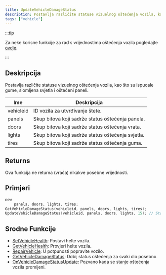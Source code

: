 ```yaml
---
title: UpdateVehicleDamageStatus
description: Postavlja različite statuse vizuelnog oštećenja vozila, kao što su ispucale gume, slomljena svjetla i oštećeni paneli.
tags: ["vehicle"]
---
```


:::tip

Za neke korisne funkcije za rad s vrijednostima oštećenja vozila pogledajte [ovdje](../resources/damagestatus).

:::

## Deskripcija

Postavlja različite statuse vizuelnog oštećenja vozila, kao što su ispucale gume, slomljena svjetla i oštećeni paneli.

| Ime       | Deskripcija                                       |
| --------- | ------------------------------------------------- |
| vehicleid | ID vozila za utvrđivanje štete.                   |
| panels    | Skup bitova koji sadrže status oštećenja panela.  |
| doors     | Skup bitova koji sadrže status oštećenja vrata.   |
| lights    | Skup bitova koji sadrže status oštećenja svjetla. |
| tires     | Skup bitova koji sadrže status oštećenja guma.    |

## Returns

Ova funkcija ne returna (vraća) nikakve posebne vrijednosti.

## Primjeri

```c
new
    panels, doors, lights, tires;
GetVehicleDamageStatus(vehicleid, panels, doors, lights, tires);
UpdateVehicleDamageStatus(vehicleid, panels, doors, lights, 15); // Stavljajući gume na 15 biće probušene
```

## Srodne Funkcije

- [SetVehicleHealth](SetVehicleHealth): Postavi helte vozila.
- [GetVehicleHealth](GetVehicleHealth): Provjeri helte vozila.
- [RepairVehicle](RepairVehicle): U potpunosti popravite vozilo.
- [GetVehicleDamageStatus](GetVehicleDamageStatus): Dobij status oštečenja za svaki dio posebno.
- [OnVehicleDamageStatusUpdate](../callbacks/OnVehicleDamageStatusUpdate): Pozvano kada se stanje oštećenja vozila promijeni.
